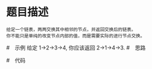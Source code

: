 # 题目描述
    给定一个链表，两两交换其中相邻的节点，并返回交换后的链表。
    你不能只是单纯的改变节点内部的值，而是需要实际的进行节点交换。
#　示例
    给定 1->2->3->4, 你应该返回 2->1->4->3.
#　思路

#　代码
